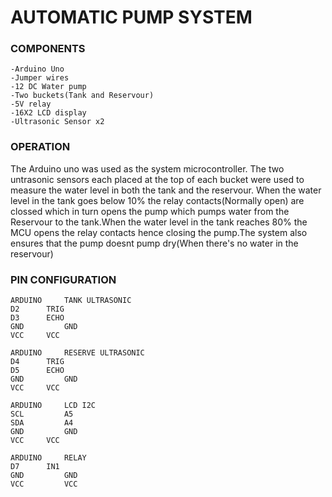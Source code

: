 # AUTOMATIC PUMP SYSTEM

### COMPONENTS
  	-Arduino Uno
	-Jumper wires
	-12 DC Water pump
	-Two buckets(Tank and Reservour)
	-5V relay
	-16X2 LCD display
	-Ultrasonic Sensor x2
	
### OPERATION
The Arduino uno was used as the system microcontroller. The two untrasonic sensors each placed at the top of each bucket were used to measure the water level in both the tank and the reservour.
When the water level in the tank goes below 10% the relay contacts(Normally open) are clossed which in turn opens the pump which pumps water from the Reservour to the tank.When the water level in the tank reaches 80% the MCU opens the relay contacts hence closing the pump.The system also ensures that the pump doesnt pump dry(When there's no water in the reservour)

### PIN CONFIGURATION
	ARDUINO		TANK ULTRASONIC
	D2		TRIG
	D3 		ECHO
	GND 		GND
	VCC		VCC
	
	ARDUINO 	RESERVE ULTRASONIC
	D4		TRIG
	D5		ECHO
	GND 		GND
	VCC		VCC
	
	ARDUINO 	LCD I2C
	SCL 		A5
	SDA 		A4
	GND 		GND
	VCC		VCC
	
	ARDUINO 	RELAY
	D7 		IN1
	GND 		GND
	VCC 		VCC
	
	
